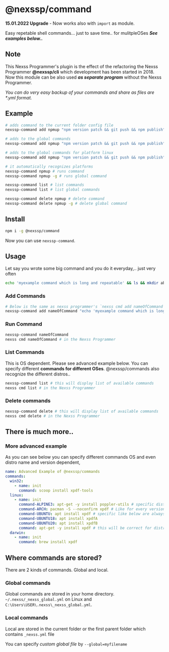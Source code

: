 # @nexssp/command

**15.01.2022 Upgrade** - Now works also with `import` as module.

Easy repetable shell commands... just to save time.. for mulitpleOSes
_**See examples below..**_

## Note

This Nexss Programmer's plugin is the effect of the refactoring the Nexss Programmer **@nexssp/cli** which development has been started in 2018. Now this module can be also used **_as separate program_** without the Nexss Programmer.

_You can do very easy backup of your commands and share as files are \*.yml format._

## Example

```sh
# adds command to the current folder config file
nexssp-command add npmup "npm version patch && git push && npm publish"

# adds to the global commands
nexssp-command add npmup "npm version patch && git push && npm publish" -g

# adds to the global commands for platform linux
nexssp-command add npmup "npm version patch && git push && npm publish" --plaform=linux -g

# it automatically recognizes platforms
nexssp-command npmup # runs command
nexssp-command npmup -g # runs global command

nexssp-command list # list commands
nexssp-command list # list global commands

nexssp-command delete npmup # delete command
nexssp-command delete npmup -g # delete global command
```

## Install

```sh
npm i -g @nexssp/command
```

Now you can use `nexssp-command`.

## Usage

Let say you wrote some big command and you do it everyday,.. just very often

```sh
echo 'myexample command which is long and repeatable' && ls && mkdir abc && cd abc && ls && echo 'this can be loooooong..'
```

### Add Commands

```sh
# Below is the same as nexss programmer's `nexss cmd add nameOfCommand "echo ....`
nexssp-command add nameOfCommand "echo 'myexample command which is long and repeatable' && ls && mkdir abc && cd abc && ls && echo 'this can be loooooong..'"
```

### Run Command

```sh
nexssp-command nameOfCommand
nexss cmd nameOfCommand # in the Nexss Programmer
```

### List Commands

This is OS dependent. Please see advanced example below. You can specify different **commands for different OSes**. @nexssp/commands also recognize the different distros..

```sh
nexssp-command list # this will display list of available commands
nexss cmd list # in the Nexss Programmer
```

### Delete commands

```sh
nexssp-command delete # this will display list of available commands
nexss cmd delete # in the Nexss Programmer
```

## There is much more..

### More advanced example

As you can see below you can specify different commands OS and even distro name and version dependent,

```yml
name: Advanced Example of @nexssp/commands
commands:
  win32:
    - name: init
      command: scoop install xpdf-tools
  linux:
    - name: init
      command-ALPINE3: apt-get -y install poppler-utils # specific distro (Alpine 3) more here: https://www.npmjs.com/package/@nexssp/os#distros-list
      command-ARCH: pacman -S --noconfirm xpdf # Like for every version of Arch
      command-UBUNTU: apt install xpdf # specific like below are always first, then global ones.
      command-UBUNTU18: apt install xpdfA
      command-UBUNTU20: apt install xpdfB
      command: apt-get -y install xpdf # this will be correct for distro with xpdf package. For eg. arch will be like above.
  darwin:
    - name: init
      command: brew install xpdf
```

## Where commands are stored?

There are 2 kinds of commands. Global and local.

### Global commands

Global commands are stored in your home directory. `~/.nexss/_nexss_global.yml` on Linux and `C:\Users\USER\.nexss\_nexss_global.yml`.

### Local commands

Local are stored in the current folder or the first parent folder which contains `_nexss.yml` file

You can specify _custom global file_ by `--global=myfilename`
